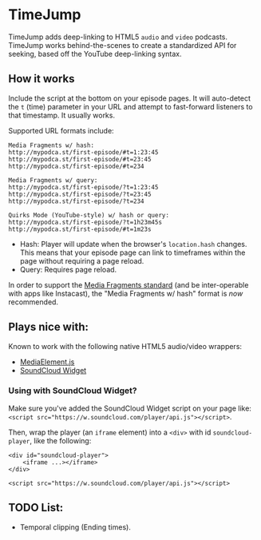 TimeJump
========

TimeJump adds deep-linking to HTML5 `audio` and `video` podcasts. TimeJump works behind-the-scenes to create a standardized API for seeking, based off the YouTube deep-linking syntax.

## How it works
Include the script at the bottom on your episode pages. It will auto-detect the `t` (time) parameter in your URL and attempt to fast-forward listeners to that timestamp. It usually works.

Supported URL formats include:

    Media Fragments w/ hash:
    http://mypodca.st/first-episode/#t=1:23:45
    http://mypodca.st/first-episode/#t=23:45
    http://mypodca.st/first-episode/#t=234

    Media Fragments w/ query:
    http://mypodca.st/first-episode/?t=1:23:45
    http://mypodca.st/first-episode/?t=23:45
    http://mypodca.st/first-episode/?t=234

    Quirks Mode (YouTube-style) w/ hash or query:
    http://mypodca.st/first-episode/?t=1h23m45s
    http://mypodca.st/first-episode/#t=1m23s

- Hash: Player will update when the browser's `location.hash` changes. This means that your episode page  can link to timeframes within the page without requiring a page reload.
- Query: Requires page reload.

In order to support the [Media Fragments standard](http://www.w3.org/TR/2012/PR-media-frags-20120315/) (and be inter-operable with apps like Instacast), the "Media Fragments w/ hash" format is *now* recommended.

## Plays nice with:
Known to work with the following native HTML5 audio/video wrappers:

- [MediaElement.js](http://mediaelementjs.com)
- [SoundCloud Widget](https://developers.soundcloud.com/docs/api/html5-widget)

### Using with SoundCloud Widget?

Make sure you've added the SoundCloud Widget script on your page like: `<script src="https://w.soundcloud.com/player/api.js"></script>`.

Then, wrap the player (an `iframe` element) into a `<div>` with id `soundcloud-player`, like the following:

```
<div id="soundcloud-player">
    <iframe ...></iframe>
</div>

<script src="https://w.soundcloud.com/player/api.js"></script>
```

## TODO List:
- Temporal clipping (Ending times).

